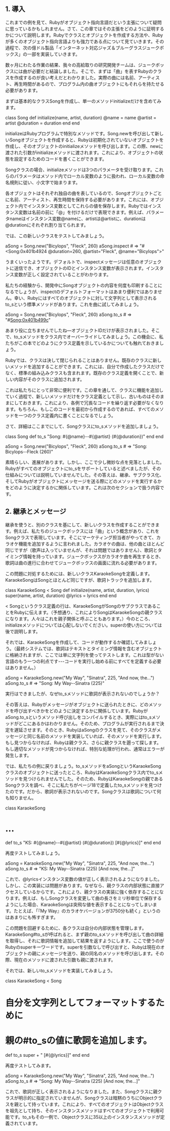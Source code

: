 ## 1. 導入

これまでの例を見て、Rubyがオブジェクト指向言語だという主張について疑問に思っているかもしれません。さて、この章ではその主張をどのように証明するかについて説明します。Rubyでクラスとオブジェクトを作成する方法や、Rubyが多くのオブジェクト指向言語よりも強力である点について見ていきます。その過程で、次の億ドル製品「インターネット対応ジャズ＆ブルーグラスジュークボックス」の一部を実装していきます。

数ヶ月にわたる作業の結果、我々の高給取りの研究開発チームは、ジュークボックスには曲が必要だと結論しました。そこで、まずは「曲」を表すRubyのクラスを作成するのが良い考えだとわかりました。実際の曲には名前、アーティスト、再生時間があるので、プログラム内の曲オブジェクトにもそれらを持たせる必要があります。

まずは基本的なクラスSongを作成し、単一のメソッドinitializeだけを含めてみます。

class Song
  def initialize(name, artist, duration)
    @name     = name
    @artist   = artist
    @duration = duration
  end
end

initializeはRubyプログラムで特別なメソッドです。Song.newを呼び出して新しいSongオブジェクトを作成すると、Rubyは初期化されていないオブジェクトを作成し、そのオブジェクトのinitializeメソッドを呼び出します。この際、newに渡された引数がinitializeメソッドに渡されます。これにより、オブジェクトの状態を設定するためのコードを書くことができます。

Songクラスの場合、initializeメソッドは3つのパラメータを受け取ります。これらのパラメータはメソッド内でローカル変数のように扱われ、ローカル変数の命名規則に従い、小文字で始まります。

各オブジェクトはそれぞれ独自の曲を表しているので、Songオブジェクトごとに名前、アーティスト、再生時間を保持する必要があります。これには、オブジェクト内でインスタンス変数としてこれらの値を保存します。Rubyではインスタンス変数は名前の前に「@」を付けるだけで表現できます。例えば、パラメータnameはインスタンス変数@nameに、artistは@artistに、durationは@durationにそれぞれ割り当てられます。

では、この新しいクラスをテストしてみましょう。

aSong = Song.new("Bicylops", "Fleck", 260)
aSong.inspect  # => "#<Song:0x401b4924 @duration=260, @artist=\"Fleck\", @name=\"Bicylops\">"

うまくいったようです。デフォルトで、inspectメッセージは任意のオブジェクトに送信でき、オブジェクトのIDとインスタンス変数が表示されます。インスタンス変数が正しく設定されていることがわかります。

私たちの経験から、開発中にSongオブジェクトの内容を何度も印刷することになるでしょうが、inspectのデフォルトフォーマットはあまり便利ではありません。幸い、Rubyにはすべてのオブジェクトに対して文字列として表示されるto_sという標準メソッドがあります。これを曲に試してみましょう。

aSong = Song.new("Bicylops", "Fleck", 260)
aSong.to_s  # => "#<Song:0x401b499c>"

あまり役に立ちませんでしたね—オブジェクトIDだけが表示されました。そこで、to_sメソッドをクラス内でオーバーライドしてみましょう。この機会に、私たちがこの本でどのようにクラス定義を示しているかについても触れておきましょう。

Rubyでは、クラスは決して閉じられることはありません。既存のクラスに新しいメソッドを追加することができます。これには、自分で作成したクラスだけでなく、標準の組み込みクラスも含まれます。既存のクラス定義を開くことで、新しい内容がそのクラスに追加されます。

これは私たちにとって非常に便利です。この章を通して、クラスに機能を追加していく過程で、新しいメソッドだけをクラス定義として示し、古いものはそのままにしておきます。これにより、各例で冗長なコードを繰り返す必要がなくなります。もちろん、もしこのコードを最初から作成するのであれば、すべてのメソッドを一つのクラス定義内に書くことになるでしょう。

さて、詳細はここまでにして、Songクラスにto_sメソッドを追加しましょう。

class Song
  def to_s
    "Song: #{@name}--#{@artist} (#{@duration})"
  end
end

aSong = Song.new("Bicylops", "Fleck", 260)
aSong.to_s  # => "Song: Bicylops--Fleck (260)"

素晴らしい、進展があります。しかし、ここで少し微妙な点を見落としました。Rubyがすべてのオブジェクトにto_sをサポートしていると述べましたが、その仕組みについては説明していませんでした。その答えは、継承、サブクラス化、そしてRubyがオブジェクトにメッセージを送る際にどのメソッドを実行するかをどのように決定するかに関係しています。これは次のセクションで扱う内容です。

## 2. 継承とメッセージ

継承を使うと、別のクラスを基にして、新しいクラスを作成することができます。例えば、私たちのジュークボックスには「曲」という概念があり、これをSongクラスで表現しています。そこにマーケティング担当者がやってきて、カラオケ機能を追加するように言われました。カラオケの曲は、他の曲とほとんど同じですが（歌声は入っていませんが、それは問題ではありません）、歌詞とタイミング情報を持っています。ジュークボックスがカラオケ曲を再生するとき、歌詞は曲の進行に合わせてジュークボックスの画面に流れる必要があります。

この問題に対処するためには、新しいクラスKaraokeSongを定義します。KaraokeSongはSongとほとんど同じですが、歌詞トラックを追加します。

class KaraokeSong < Song
  def initialize(name, artist, duration, lyrics)
    super(name, artist, duration)
    @lyrics = lyrics
  end
end

< Songというクラス定義の行は、KaraokeSongがSongのサブクラスであることをRubyに伝えます。（予想通り、これによりSongはKaraokeSongの親クラスになります。人々はこれを親子関係と呼ぶこともあります。）今のところ、initializeメソッドについては心配しないでください。superの使い方については後で説明します。

それでは、KaraokeSongを作成して、コードが動作するか確認してみましょう。（最終システムでは、歌詞はテキストとタイミング情報を含むオブジェクトに格納されますが、ここでは単に文字列を使ってテストします。これは型がない言語のもう一つの利点です---コードを実行し始める前にすべてを定義する必要はありません。）

aSong = KaraokeSong.new("My Way", "Sinatra", 225, "And now, the...")
aSong.to_s  # => "Song: My Way--Sinatra (225)"

実行はできましたが、なぜto_sメソッドに歌詞が表示されないのでしょうか？

その答えは、Rubyがメッセージがオブジェクトに送られたときに、どのメソッドを呼び出すべきかをどのように決定するかに関係しています。RubyがaSong.to_sというメソッド呼び出しをコンパイルするとき、実際にはto_sメソッドがどこにあるかはわかりません。そのため、プログラムが実行されるまで決定を遅延させます。そのとき、RubyはaSongのクラスを見て、そのクラスがメッセージと同じ名前のメソッドを実装していれば、そのメソッドを実行します。もし見つからなければ、Rubyは親クラス、さらに親クラスを遡って探します。もし適切なメソッドが見つからなければ、特別な処理が行われ、通常はエラーが発生します。

では、私たちの例に戻りましょう。to_sメソッドをaSongというKaraokeSongクラスのオブジェクトに送ったところ、RubyはKaraokeSongクラス内でto_sメソッドを見つけられませんでした。そのため、RubyはKaraokeSongの親であるSongクラスを調べ、そこに私たちがページ18で定義したto_sメソッドを見つけたのです。だから、歌詞が表示されないのです。Songクラスは歌詞について何も知りません。

class KaraokeSong
  # ...
  def to_s
    "KS: #{@name}--#{@artist} (#{@duration}) [#{@lyrics}]"
  end
end

再度テストしてみましょう。

aSong = KaraokeSong.new("My Way", "Sinatra", 225, "And now, the...")
aSong.to_s  # => "KS: My Way--Sinatra (225) [And now, the...]"

これで、@lyricsインスタンス変数の値が正しく表示されるようになりました。しかし、この実装には問題があります。なぜなら、親クラスの内部状態に直接アクセスしているからです。これにより、親クラスの実装に強く依存することになります。例えば、もしSongクラスを変更して曲の長さをミリ秒単位で保存するようにした場合、KaraokeSongは突飛な値を表示することになってしまいます。たとえば、「『My Way』のカラオケバージョンが3750分も続く」というのはあまりにも怖すぎます。

この問題を回避するために、各クラスは自分の内部状態を管理します。KaraokeSong#to_sが呼ばれると、まず親のto_sメソッドを呼び出して曲の詳細を取得し、それに歌詞情報を追加して結果を返すようにします。ここで使うのがRubyのsuperキーワードです。superを引数なしで呼び出すと、Rubyは現在のオブジェクトの親にメッセージを送り、親の同名のメソッドを呼び出します。その際、現在のメソッドに渡された引数も親に渡されます。

それでは、新しいto_sメソッドを実装してみましょう。

class KaraokeSong < Song
  # 自分を文字列としてフォーマットするために
  # 親の#to_sの値に歌詞を追加します。
  def to_s
    super + " [#{@lyrics}]"
  end
end

再度テストしてみます。

aSong = KaraokeSong.new("My Way", "Sinatra", 225, "And now, the...")
aSong.to_s  # => "Song: My Way--Sinatra (225) [And now, the...]"

これで、歌詞が正しく表示されるようになりました。また、Songクラスに親クラスが明示的に指定されていませんが、Songクラスは暗黙のうちにObjectクラスを親として持っています。これにより、すべてのオブジェクトはObjectクラスを祖先として持ち、そのインスタンスメソッドはすべてのオブジェクトで利用可能です。to_sもその一例で、Objectクラスに35以上のインスタンスメソッドが定義されています。



